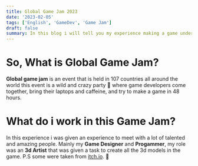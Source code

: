 ```yaml
---
title: Global Game Jam 2023
date: '2023-02-05'
tags: ['English', 'GameDev', 'Game Jam']
draft: false
summary: In this blog i will tell you my experience making a game under 48 hours during global game jam 2023
---
```

#  So, What is Global Game Jam?
**Global game jam** is an event that is held in 107 countries all around the world this event is a wild and crazy party 🎉 where game developers come together, bring their laptops and caffeine, and try to make a game in 48 hours. 

# What do i work in this Game Jam?
In this experience i was given an  experience to meet with a lot of talented and amazing people. Mainly my **Game Designer** and **Progammer**, my role was an **3d Artist** that was given a task to create all the 3d models in the game. P.S some were taken from [itch.io](https://itch.io/). 🤣